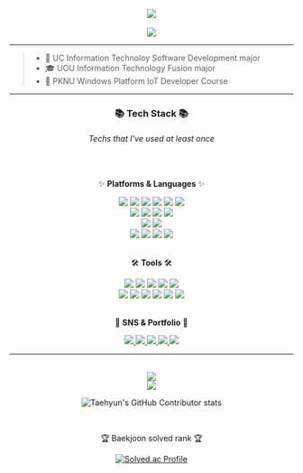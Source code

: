 

<!--
**kooweajeeI/kooweajeeI** is a ✨ _special_ ✨ repository because its `README.md` (this file) appears on your GitHub profile.

Here are some ideas to get you started:

- 🔭 
- 👯 I’m looking to collaborate on ...
- 🤔 I’m looking for help with ...
- 💬 Ask me about ...
- 📫 How to reach me: ...
- 😄 Pronouns: ...
- ⚡ Fun fact: ...
-->
<div align=center>

<img src="https://capsule-render.vercel.app/api?type=waving&color=auto&height=200&section=header&text=LeeJaeWook&fontSize=90" /><br>	
<a href="https://hits.seeyoufarm.com"><img src="https://hits.seeyoufarm.com/api/count/incr/badge.svg?url=https%3A%2F%2Fgithub.com%2FkooweajeeI&count_bg=%231F87ED&title_bg=%23D9E140&icon=&icon_color=%23E7E7E7&title=WELCOME&edge_flat-square=false"/></a></div>
* * *
>- 🏫 UC Information Technoloy Software Development major
>- 🎓 UOU Information Technology Fusion major
>- 🌱 PKNU Windows Platform IoT Developer Course
* * *

<div align=center>
	<h3>📚 Tech Stack 📚</h3>
	<h6> Techs that I've used at least once</h6>
	<br>
	<p>✨ <b>Platforms & Languages</b> ✨</p>
</div>
<div align="center">
	<img src="https://img.shields.io/badge/Python-3776AB?style=flat-square&logo=Python&logoColor=white" />
	<img src="https://img.shields.io/badge/C-A8B9CC?style=flat-square&logo=C&logoColor=white" />
	<img src="https://img.shields.io/badge/C++-00599C?style=flat-square&logo=C%2B%2B&logoColor=white"/>
	<img src="https://img.shields.io/badge/C%23-%23239120.svg?style=flat-square&logo=c-sharp&logoColor=white"/>
	<img src="https://img.shields.io/badge/Selenium-43B02A?style=flat-square&logo=Selenium&logoColor=white" />
	<img src="https://img.shields.io/badge/Tensorflor-FF6F00?style=flat-square&logo=TensorFlow&logoColor=white"/>
	<br>
	<img src="https://img.shields.io/badge/Java-007396?style=flat-square&logo=Conda-Forge&logoColor=white" />
	<img src="https://img.shields.io/badge/HTML5-E34F26?style=flat-square&logo=HTML5&logoColor=white" />
	<img src="https://img.shields.io/badge/CSS3-1572B6?style=flat-square&logo=CSS3&logoColor=white" />
	<img src="https://img.shields.io/badge/JavaScript-F7DF1E?style=flat-square&logo=JavaScript&logoColor=white" />
	<br>
	<img src="https://img.shields.io/badge/Arduino-00979D?style=flat-square&logo=Arduino&logoColor=white"/></a>
	<img src="https://img.shields.io/badge/Raspberry Pi-C51A4A?style=flat-square&logo=Raspberry Pi&logoColor=white"/></a>
	<br>
	<img src="https://img.shields.io/badge/Oracle%20SQL-F80000?style=flat-square&logo=Oracle&logoColor=white" />
	<img src="https://img.shields.io/badge/MySQL-4479A1?style=flat-square&logo=MySQL&logoColor=white" />
	<img src="https://img.shields.io/badge/MariaDB-003545?style=flat-square&logo=MariaDB&logoColor=white" />
	<img src="https://img.shields.io/badge/Linux-FCC624?style=flat-square&logo=Linux&logoColor=white" />
</div>
<br>
<div align=center>
	<p>🛠 <b>Tools</b> 🛠</p>
</div>
<div align=center>
	<img src="https://img.shields.io/badge/Visual%20Studio%20Code-007ACC?style=flat-square&logo=VisualStudioCode&logoColor=white" />
	<img src="https://img.shields.io/badge/Visual%20Studio-5C2D91?style=flat-square&logo=Visual%20Studio&logoColor=white"/>
	<img src="https://img.shields.io/badge/Google%20Colab-F9AB00?style=flat-square&logo=Google%20Colab&logoColor=white"/>
	<img src="https://img.shields.io/badge/PyCharm-000000?style=flat-square&logo=PyCharm&logoColor=white"/>
	<img src="https://img.shields.io/badge/Eclipse%20IDE-2C2255?style=flat-square&logo=EclipseIDE&logoColor=white" />
	<br>
	<img src="https://img.shields.io/badge/Tomcat-F8DC75?style=flat-square&logo=ApacheTomcat&logoColor=white" />
	<img src="https://img.shields.io/badge/Android Studio-3DDC84?style=flat-square&logo=Android&logoColor=white"/></a>
	<img src="https://img.shields.io/badge/NGINX-009639?style=flat-square&logo=NGINX&logoColor=white" />
	<img src="https://img.shields.io/badge/AWS-232F3E?style=flat-square&logo=AmazonAWS&logoColor=white" />
	<img src="https://img.shields.io/badge/SVN-809CC9?style=flat-square&logo=Subversion&logoColor=white" />
	<img src="https://img.shields.io/badge/GitHub-181717?style=flat-square&logo=GitHub&logoColor=white" />
</div>
<br>
<div align=center>
	<p>🎨 <b>SNS & Portfolio</b> 🎨</p>
</div>
<div align=center>
	<a href="https://www.youtube.com">
		<img src="https://img.shields.io/badge/Portfolio-FF3633?style=flat-square&logo=Micro.blog&logoColor=white" />
	</a>
	<a href="https://blog.naver.com">
		<img src="https://img.shields.io/badge/Blog-FF9800?style=flat-square&logo=Blogger&logoColor=white" />
	</a>
	<a href="mailto:leejw2873@naver.com">
		<img src="https://img.shields.io/badge/Mail-30B980?style=flat-square&logo=Gmail&logoColor=white&link=mailto:leejw2873@naver.com"/>
	</a>	
	<a href="https://www.notion.so/Smart-Campus-66015669b83f4a07a8bd2af7daea714b">
		<img src="https://img.shields.io/badge/Notion-000000?style=flat-square&logo=Notion&logoColor=white" />
	</a>
	<a href="https://www.instagram.com/kooweajeel">
		<img src="https://img.shields.io/badge/Instagram-E4405F?style=flat-square&logo=Instagram&logoColor=white" />
	</a>
	<br>
</div>
<hr style="border 10px;">
<div align=center>
	<br>
<img src="https://github-readme-stats.vercel.app/api/top-langs/?username=kooweajeeI&layout=compact">
  <br>
<img src="https://github-readme-stats.vercel.app/api?username=kooweajeeI&show_icons=true">

 
  
![Taehyun's GitHub Contributor stats](https://github-contributor-stats.vercel.app/api?username=kooweajeeI)

<br>
<p>🏆 Baekjoon solved rank 🏆</p>
	
[![Solved.ac Profile](http://mazassumnida.wtf/api/v2/generate_badge?boj=leejw2873)](https://solved.ac/kycasdzxc)
</div>
